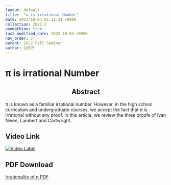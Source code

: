```yaml
---
layout: default
title:  "π is irrational Number"
date: 2022-10-04 01:11:34 +0900
collection: 2022-2
usemathjax: true
last_modified_date: 2022-10-04 +0900
nav_order: 5
parent: 2022 Fall Seminar
author: 김종근
---
```

# π is irrational Number

## <center> Abstract </center>
π is known as a familiar irrational number. However, in the high school curriculum and undergraduate courses, we accept the fact that π is irrational
without any proof. In this article, we review the three proofs of Ivan
Niven, Lambert and Cartwright.

## Video Link
[![Video Label](https://img.youtube.com/vi/CdAgBWH1UlY/hqdefault.jpg)](https://youtu.be/CdAgBWH1UlY)


## PDF Download
<a target='_blank' href='../2022-2_download/Proof_of_Irrationality_of_pi.pdf'>Irrationality of π PDF</a>
